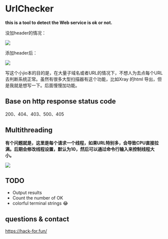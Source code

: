 # UrlChecker

**this is a tool to detect the Web service is ok or not.**

没加header的情况：

![](https://cdn.jsdelivr.net/gh/ifonly-go2019/PicGo//images/20201012225747.png)

添加header后：

![](https://cdn.jsdelivr.net/gh/ifonly-go2019/PicGo//images/20201012232349.png)


写这个小jio本的目的是，在大量子域名或者URL的情况下，不想人为去点每个URL去判断系统正常。虽然有很多大型扫描器有这个功能，比如Xray 的html 导出，但是我就是想写一下。后面慢慢加功能。
## Base on http response status code

200、404、403、500、405

## Multithreading

**有个问题就是，这里是每个请求一个线程，如果URL特别多，会导致CPU直接拉满。后期会修改线程设置，默认为10，然后可以通过命令行输入来控制线程大小。**

![](https://cdn.jsdelivr.net/gh/ifonly-go2019/PicGo//images/20201012224014.png)


## TODO

- Output results
- Count the number of OK
- colorful terminal strings 😂

## questions & contact 

https://hack-for.fun/
